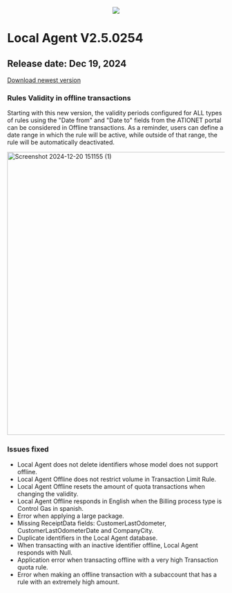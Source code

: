 <p align="center">
  <img src="https://github.com/Ationet/ationetdocs/raw/master/Content/Images/ATIOnetLogo_250x70.png" />
</p>

# Local Agent V2.5.0254

## Release date: Dec 19, 2024

[Download newest version](https://github.com/Ationet/ationetdownloads/blob/master/README.md)

### Rules Validity in offline transactions
Starting with this new version, the validity periods configured for ALL types of rules using the "Date from" and "Date to" fields from the ATIONET portal can be considered in Offline transactions.
As a reminder, users can define a date range in which the rule will be active, while outside of that range, the rule will be automatically deactivated.

<img width="656" alt="Screenshot 2024-12-20 151155 (1)" src="https://github.com/user-attachments/assets/1e7bc0d9-c5c7-40bb-9a47-8f75398f7830" />


### Issues fixed
- Local Agent does not delete identifiers whose model does not support offline.
- Local Agent Offline does not restrict volume in Transaction Limit Rule.
- Local Agent Offline resets the amount of quota transactions when changing the validity.
- Local Agent Offline responds in English when the Billing process type is Control Gas in spanish.
- Error when applying a large package.
- Missing ReceiptData fields: CustomerLastOdometer, CustomerLastOdometerDate and CompanyCity.
- Duplicate identifiers in the Local Agent database.
- When transacting with an inactive identifier offline, Local Agent responds with Null.
- Application error when transacting offline with a very high Transaction quota rule.
- Error when making an offline transaction with a subaccount that has a rule with an extremely high amount.
